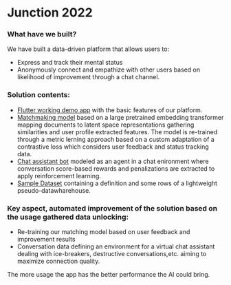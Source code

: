 # Junction 2022

### What have we built?
We have built a data-driven platform that allows users to:
 * Express and track their mental status
 * Anonymously connect and empathize with other users based on likelihood of improvement through a chat channel.

### Solution contents:
 * [Flutter working demo app](salcc/Junction-2022/app) with the basic features of our platform.
 * [Matchmaking model](salcc/Junction-2022/matching_model) based on a large pretrained embedding transformer mapping documents to latent space representations gathering similarities and user profile extracted features. The model is re-trained through a metric lerning approach based on a custom adaptation of a contrastive loss which considers user feedback and status tracking data.
 * [Chat assistant bot](salcc/Junction-2022/chat_bot) modeled as an agent in a chat enironment where conversation score-based rewards and penalizations are extracted to apply reinforcement learning.
 * [Sample Dataset](salcc/Junction-2022/sample_dataset) containing a definition and some rows of a lightweight pseudo-datawharehouse.


### Key aspect, automated improvement of the solution based on the usage gathered data unlocking:
 * Re-training our matching model based on user feedback and improvement results
 * Conversation data defining an environment for a virtual chat assistant dealing with ice-breakers, destructive conversations,etc. aiming to maximize connection quality.

The more usage the app has the better performance the AI could bring.
